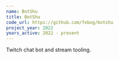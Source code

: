 ```yaml
---
name: BotShu
title: BotShu
code_url: https://github.com/febog/botshu
project_year: 2022
years_active: 2022 - present
---
```

Twitch chat bot and stream tooling.
